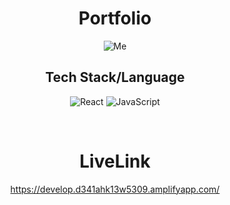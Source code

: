<div align="center">
  
# Portfolio

![Me](https://github.com/user-attachments/assets/14085aa8-7b98-47bb-beae-a88bfe395b7d)

## Tech Stack/Language

![React](https://img.shields.io/badge/react-%2320232a.svg?style=for-the-badge&logo=react&logoColor=%2361DAFB)
![JavaScript](https://img.shields.io/badge/javascript-%23323330.svg?style=for-the-badge&logo=javascript&logoColor=%23F7DF1E)


</div>

<br/>


<div align="center">

# LiveLink

https://develop.d341ahk13w5309.amplifyapp.com/